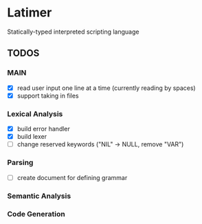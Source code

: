 # Latimer

Statically-typed interpreted scripting language

## TODOS

### MAIN
- [x] read user input one line at a time (currently reading by spaces)
- [x] support taking in files

### Lexical Analysis
- [x] build error handler
- [x] build lexer
- [ ] change reserved keywords ("NIL" -> NULL, remove "VAR")

### Parsing
- [ ] create document for defining grammar

### Semantic Analysis

### Code Generation
